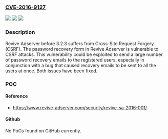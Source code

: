 ### [CVE-2016-9127](https://cve.mitre.org/cgi-bin/cvename.cgi?name=CVE-2016-9127)
![](https://img.shields.io/static/v1?label=Product&message=Revive%20Adserver%20All%20versions%20before%203.2.3&color=blue)
![](https://img.shields.io/static/v1?label=Version&message=n%2Fa&color=blue)
![](https://img.shields.io/static/v1?label=Vulnerability&message=Cross-Site%20Request%20Forgery%20(CSRF)%20(CWE-352)&color=brighgreen)

### Description

Revive Adserver before 3.2.3 suffers from Cross-Site Request Forgery (CSRF). The password recovery form in Revive Adserver is vulnerable to CSRF attacks. This vulnerability could be exploited to send a large number of password recovery emails to the registered users, especially in conjunction with a bug that caused recovery emails to be sent to all the users at once. Both issues have been fixed.

### POC

#### Reference
- https://www.revive-adserver.com/security/revive-sa-2016-001/

#### Github
No PoCs found on GitHub currently.

